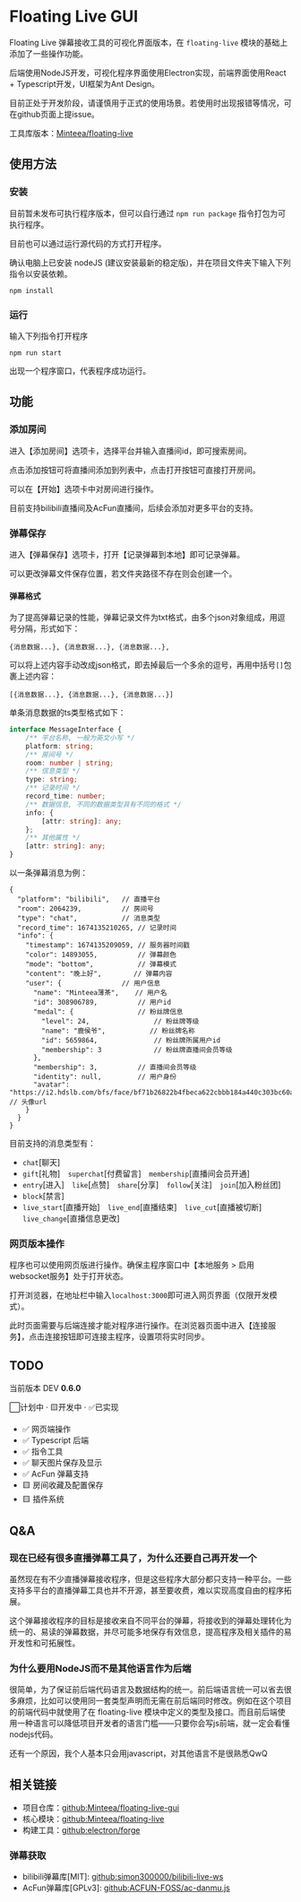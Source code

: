 # Floating Live GUI

Floating Live 弹幕接收工具的可视化界面版本，在 ```floating-live``` 模块的基础上添加了一些操作功能。

后端使用NodeJS开发，可视化程序界面使用Electron实现，前端界面使用React + Typescript开发，UI框架为Ant Design。

目前正处于开发阶段，请谨慎用于正式的使用场景。若使用时出现报错等情况，可在github页面上提issue。

工具库版本：[Minteea/floating-live](https://github.com/Minteea/floating-live)

## 使用方法

### 安装
目前暂未发布可执行程序版本，但可以自行通过 ```npm run package``` 指令打包为可执行程序。

目前也可以通过运行源代码的方式打开程序。

确认电脑上已安装 nodeJS (建议安装最新的稳定版)，并在项目文件夹下输入下列指令以安装依赖。

```
npm install
```

### 运行
输入下列指令打开程序
```
npm run start
```
出现一个程序窗口，代表程序成功运行。

## 功能

### 添加房间
进入【添加房间】选项卡，选择平台并输入直播间id，即可搜索房间。

点击添加按钮可将直播间添加到列表中，点击打开按钮可直接打开房间。

可以在【开始】选项卡中对房间进行操作。

目前支持bilibili直播间及AcFun直播间，后续会添加对更多平台的支持。

### 弹幕保存
进入【弹幕保存】选项卡，打开【记录弹幕到本地】即可记录弹幕。

可以更改弹幕文件保存位置，若文件夹路径不存在则会创建一个。

#### 弹幕格式
为了提高弹幕记录的性能，弹幕记录文件为txt格式，由多个json对象组成，用逗号分隔，形式如下：
```
{消息数据...}, {消息数据...}, {消息数据...},
```
可以将上述内容手动改成json格式，即去掉最后一个多余的逗号，再用中括号```[]```包裹上述内容：
```
[{消息数据...}, {消息数据...}, {消息数据...}]
```
单条消息数据的ts类型格式如下：
```typescript
interface MessageInterface {
    /** 平台名称, 一般为英文小写 */
    platform: string;
    /** 房间号 */
    room: number | string;
    /** 信息类型 */
    type: string;
    /** 记录时间 */
    record_time: number;
    /** 数据信息, 不同的数据类型具有不同的格式 */
    info: {
        [attr: string]: any;
    };
    /** 其他属性 */
    [attr: string]: any;
}
```
以一条弹幕消息为例：
```json5
{
  "platform": "bilibili",   // 直播平台
  "room": 2064239,          // 房间号
  "type": "chat",           // 消息类型
  "record_time": 1674135210265, // 记录时间
  "info": {
    "timestamp": 1674135209059, // 服务器时间戳
    "color": 14893055,          // 弹幕颜色
    "mode": "bottom",           // 弹幕模式
    "content": "晚上好",        // 弹幕内容
    "user": {               // 用户信息
      "name": "Minteea薄茶",    // 用户名
      "id": 308906789,          // 用户id
      "medal": {                // 粉丝牌信息
        "level": 24,                // 粉丝牌等级
        "name": "鹿侯爷",           // 粉丝牌名称
        "id": 5659864,              // 粉丝牌所属用户id
        "membership": 3             // 粉丝牌直播间会员等级
      },
      "membership": 3,          // 直播间会员等级
      "identity": null,         // 用户身份
      "avatar": "https://i2.hdslb.com/bfs/face/bf71b26822b4fbeca622cbbb184a440c303bc60a.jpg"  // 头像url
    }
  }
}
```

目前支持的消息类型有：
* `chat`[聊天]
* `gift`[礼物]　`superchat`[付费留言]　`membership`[直播间会员开通]
* `entry`[进入]　`like`[点赞]　`share`[分享]　`follow`[关注]　`join`[加入粉丝团]
* `block`[禁言]
* `live_start`[直播开始]　`live_end`[直播结束]　`live_cut`[直播被切断]　`live_change`[直播信息更改]

### 网页版本操作
程序也可以使用网页版进行操作。确保主程序窗口中【本地服务 > 启用websocket服务】处于打开状态。

打开浏览器，在地址栏中输入```localhost:3000```即可进入网页界面（仅限开发模式）。

此时页面需要与后端连接才能对程序进行操作。在浏览器页面中进入【连接服务】，点击连接按钮即可连接主程序，设置项将实时同步。

## TODO
当前版本 DEV **0.6.0**

⬜计划中 · 🟨开发中 · ✅已实现
* ✅ 网页端操作
* ✅ Typescript 后端
* ✅ 指令工具
* ✅ 聊天图片保存及显示
* ✅ AcFun 弹幕支持
* 🟨 房间收藏及配置保存
* 🟨 插件系统

## Q&A
### 现在已经有很多直播弹幕工具了，为什么还要自己再开发一个
虽然现在有不少直播弹幕接收程序，但是这些程序大部分都只支持一种平台。一些支持多平台的直播弹幕工具也并不开源，甚至要收费，难以实现高度自由的程序拓展。

这个弹幕接收程序的目标是接收来自不同平台的弹幕，将接收到的弹幕处理转化为统一的、易读的弹幕数据，并尽可能多地保存有效信息，提高程序及相关插件的易开发性和可拓展性。

### 为什么要用NodeJS而不是其他语言作为后端
很简单，为了保证前后端代码语言及数据结构的统一。前后端语言统一可以省去很多麻烦，比如可以使用同一套类型声明而无需在前后端同时修改。例如在这个项目的前端代码中就使用了在 floating-live 模块中定义的类型及接口。而且前后端使用一种语言可以降低项目开发者的语言门槛——只要你会写js前端，就一定会看懂nodejs代码。

还有一个原因，我个人基本只会用javascript，对其他语言不是很熟悉QwQ


## 相关链接
* 项目仓库：[github:Minteea/floating-live-gui](https://github.com/Minteea/floating-live-gui) 
* 核心模块：[github:Minteea/floating-live](https://github.com/Minteea/floating-live)
* 构建工具：[github:electron/forge](https://github.com/electron/forge)
### 弹幕获取
* bilibili弹幕库[MIT]: [github:simon300000/bilibili-live-ws](https://github.com/simon300000/bilibili-live-ws)
* AcFun弹幕库[GPLv3]: [github:ACFUN-FOSS/ac-danmu.js](https://github.com/ACFUN-FOSS/ac-danmu.js)